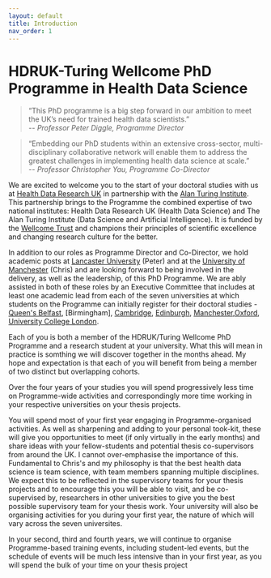 ```yaml
---
layout: default
title: Introduction
nav_order: 1
---
```


# HDRUK-Turing Wellcome PhD Programme in Health Data Science

> “This PhD programme is a big step forward in our ambition to meet the UK’s need for trained health data scientists.”  
> -- <cite>Professor Peter Diggle, Programme Director</cite>

> “Embedding our PhD students within an extensive cross-sector, multi-disciplinary collaborative network will enable them to address the greatest challenges in implementing health data science at scale.”      
> -- <cite>Professor Christopher Yau, Programme Co-Director</cite>

We are excited to welcome you to the start of your doctoral studies with us at [Health Data Research UK](http://www.hdruk.ac.uk) in 
partnership with the [Alan Turing Institute](https://www.turing.ac.uk/). This partnership brings to the Programme the combined
expertise of two national institutes: Health Data Research UK (Health Data Science) and 
The Alan Turing Institute (Data Science and Artificial Intelligence). It is funded by the  [Wellcome Trust](https://wellcome.ac.uk/) and champions their principles of scientific excellence and changing research culture for the better.

In addition to our roles as Programme Director and Co-Director, we hold academic posts at
[Lancaster University](http://www.lancaster.ac.uk/staff/diggle) (Peter) 
and at the [University of Manchester](https://www.manchester.ac.uk/...) (Chris) and are looking forward to being involved in the delivery, 
as well as the leadership, of this PhD Programme. We
are ably assisted in both of these roles by an Executive Committee that includes at least one academic lead from each of the seven universities at
which students on the Programme can initially register for their doctoral studies - [Queen's Belfast](https://www.qub.ac.uk/), 
[Birmingham], [Cambridge](https://www.cam.ac.uk/), [Edinburgh](https://www.ed.ac.uk/), 
[Manchester](https://www.manchester.ac.uk/),[Oxford](https://www.ox.ac.uk/), [University College London](https://www.ucl.ac.uk/). 

Each of you is both a member of the HDRUK/Turing Wellcome PhD Programme and a research student at your university. What this
will mean in practice is somthing we will discover together in the months ahead. My hope and expectation is that each of you will
benefit from being a member of two distinct but overlapping cohorts.

Over the four years of your studies you will spend progressively less time on Programme-wide activities and 
correspondingly more
time working in your respective universities on your thesis projects. 

You will spend most of your first
year engaging in Programme-organised activities. As well as sharpening and adding to your personal took-kit, these
will give you opportunities to meet
(if only virtually in the early months) and share ideas with
your fellow-students and potential thesis co-supervisors from around the UK. I cannot over-emphasise the importance of this. 
Fundamental to Chris's and my philosophy is that the best health data science is team science, with team members spanning multiple
disciplines. We expect this to be reflected in the supervisory teams for your thesis projects and to encourage this
you will be able to visit, and be co-supervised by, researchers in other universities to give you the best possible
supervisory team for your thesis work. Your university will also be organising activities for you during your first year, the nature of which will vary across 
the seven universites. 

 In your second, third and fourth years, we will
continue to organise Programme-based training events, including student-led events, but the schedule of events
will be much less intensive than in your first year, as you will spend the bulk of your time on your thesis project 
